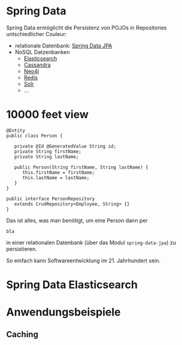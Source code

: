 # Spring Data
Spring Data ermöglicht die Persistenz von POJOs in Repositories untschiedlicher Couleur:
* relationale Datenbank: [Spring Data JPA](http://projects.spring.io/spring-data-jpa)
* NoSQL Datzenbanken
  * [Elasticsearch](http://projects.spring.io/spring-data-elasticsearch)
  * [Cassandra](http://projects.spring.io/spring-data-cassandra)
  * [Neo4j](http://projects.spring.io/spring-data-neo4j)
  * [Redis](http://projects.spring.io/spring-data-redis)
  * [Solr](http://projects.spring.io/spring-data-solr)
  * ...

# 10000 feet view

```
@Entity
public class Person {
   
   private @Id @GeneratedValue String id;
   private String firstName;
   private String lastName;
   
   public Person(String firstName, String lastName) {
      this.firstName = firstName;
      this.lastName = lastName;
   }
}

public interface PersonRepository 
   extends CrudRepository<Employee, String> {}
}
```
Das ist alles, was man benötigt, um eine Person dann per 

```
bla
```
in einer relationalen Datenbank (über das Modul ``spring-data-jpa``) zu persistieren.

So einfach kann Softwareentwicklung im 21. Jahrhundert sein.

# Spring Data Elasticsearch

# Anwendungsbeispiele
## Caching

